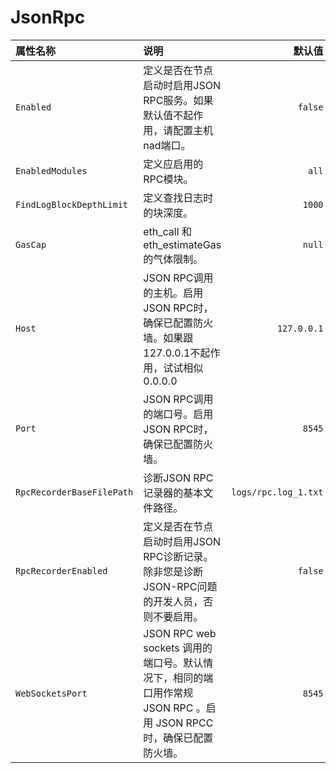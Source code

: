 # JsonRpc

| 属性名称 | 说明 | 默认值 |
| :--- | :--- | ---: |
| `Enabled` | 定义是否在节点启动时启用JSON RPC服务。如果默认值不起作用，请配置主机nad端口。 | `false` |
| `EnabledModules` | 定义应启用的RPC模块。 | `all` |
| `FindLogBlockDepthLimit` | 定义查找日志时的块深度。 | `1000` |
| `GasCap` | eth\_call 和 eth\_estimateGas 的气体限制。 | `null` |
| `Host` | JSON RPC调用的主机。启用JSON RPC时，确保已配置防火墙。如果跟 127.0.0.1不起作用，试试相似0.0.0.0 | `127.0.0.1` |
| `Port` | JSON RPC调用的端口号。启用JSON RPC时，确保已配置防火墙。 | `8545` |
| `RpcRecorderBaseFilePath` | 诊断JSON RPC记录器的基本文件路径。 | `logs/rpc.log_1.txt` |
| `RpcRecorderEnabled` | 定义是否在节点启动时启用JSON RPC诊断记录。除非您是诊断JSON-RPC问题的开发人员，否则不要启用。 | `false` |
| `WebSocketsPort` | JSON RPC web sockets 调用的端口号。默认情况下，相同的端口用作常规 JSON RPC 。启用 JSON RPCC 时，确保已配置防火墙。 | `8545` |

